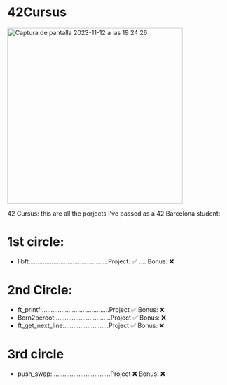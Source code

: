 # 42Cursus
<img width="400" alt="Captura de pantalla 2023-11-12 a las 19 24 26" src="https://github.com/LLuisPP/42Cursus/assets/116104082/f65a01f3-408f-4650-b605-3f83f2dfb50a">

42 Cursus:
this are all the porjects i've passed as a 42 Barcelona student:

# 1st circle:
- libft:............................................Project: ✅ .... Bonus: ❌
# 2nd Circle:
- ft_printf:......................................Project ✅ Bonus: ❌
- Born2beroot:...............................Project ✅ Bonus: ❌
- ft_get_next_line:.........................Project ✅ Bonus: ❌
# 3rd circle
- push_swap:.................................Project ❌ Bonus: ❌
